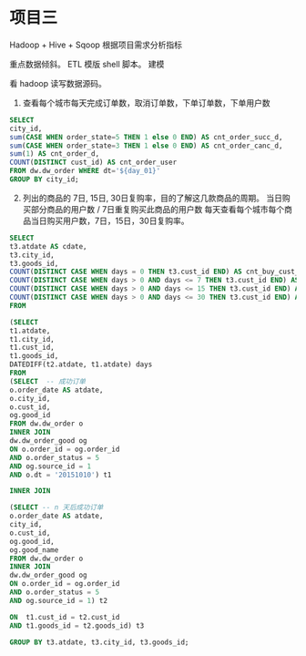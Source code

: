 # 项目三

Hadoop + Hive + Sqoop
根据项目需求分析指标

重点数据倾斜。
ETL 模版 shell 脚本。
建模

看 hadoop 读写数据源码。

1.	查看每个城市每天完成订单数，取消订单数，下单订单数，下单用户数
```sql
SELECT 
city_id, 
sum(CASE WHEN order_state=5 THEN 1 else 0 END) AS cnt_order_succ_d,
sum(CASE WHEN order_state=3 THEN 1 else 0 END) AS cnt_order_canc_d,
sum(1) AS cnt_order_d,
COUNT(DISTINCT cust_id) AS cnt_order_user
FROM dw.dw_order WHERE dt='${day_01}'
GROUP BY city_id;
```

2. 列出的商品的 7日, 15日, 30日复购率，目的了解这几款商品的周期。
当日购买部分商品的用户数 / 7日重复购买此商品的用户数
每天查看每个城市每个商品当日购买用户数，7日，15日，30日复购率。



```sql
SELECT 
t3.atdate AS cdate,
t3.city_id,
t3.goods_id, 
COUNT(DISTINCT CASE WHEN days = 0 THEN t3.cust_id END) AS cnt_buy_cust_d, 
COUNT(DISTINCT CASE WHEN days > 0 AND days <= 7 THEN t3.cust_id END) AS cnt_buy_cust_7_d,
COUNT(DISTINCT CASE WHEN days > 0 AND days <= 15 THEN t3.cust_id END) AS cnt_buy_cust_15_d,
COUNT(DISTINCT CASE WHEN days > 0 AND days <= 30 THEN t3.cust_id END) AS cnt_buy_cust_30_d
FROM

(SELECT 
t1.atdate, 
t1.city_id,
t1.cust_id,
t1.goods_id, 
DATEDIFF(t2.atdate, t1.atdate) days 
FROM
(SELECT  -- 成功订单
o.order_date AS atdate,
o.city_id,
o.cust_id,
og.good_id
FROM dw.dw_order o 
INNER JOIN
dw.dw_order_good og 
ON o.order_id = og.order_id 
AND o.order_status = 5
AND og.source_id = 1
AND o.dt = '20151010') t1

INNER JOIN

(SELECT -- n 天后成功订单
o.order_date AS atdate, 
city_id,
o.cust_id,
og.good_id,
og.good_name
FROM dw.dw_order o 
INNER JOIN
dw.dw_order_good og 
ON o.order_id = og.order_id 
AND o.order_status = 5
AND og.source_id = 1) t2

ON  t1.cust_id = t2.cust_id 
AND t1.goods_id = t2.goods_id) t3

GROUP BY t3.atdate, t3.city_id, t3.goods_id;
```
